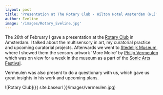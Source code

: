```yaml
---
layout: post
title: 'Presentation at The Rotary Club - Hilton Hotel Amsterdam (NL)'
author: Eveline
image: '/images/Rotary_Eveline.jpg'
---
```


The 26th of February I gave a presentation at the [Rotary Club](https://www.rotary.nl/amsterdam/) in Amsterdam. I talked about the multisensory in art, my curatorial practice and upcoming curatorial projects. Afterwards we went to [Stedelijk Museum](https://www.stedelijk.nl/en), where I showed them the sensory artwork 'More Moire' by [Philip Vermeulen](https://philipvermeulen.com/) which was on view for a week in the museum as a part of the [Sonic Arts Festival](https://www.stedelijk.nl/en/events/sonic-acts-academy-2020-2). 

Vermeulen was also present to do a questionary with us, which gave us great insights in his work and upcoming plans. 

![Rotary Club]({{ site.baseurl }}/images/vermeulen.jpg)
